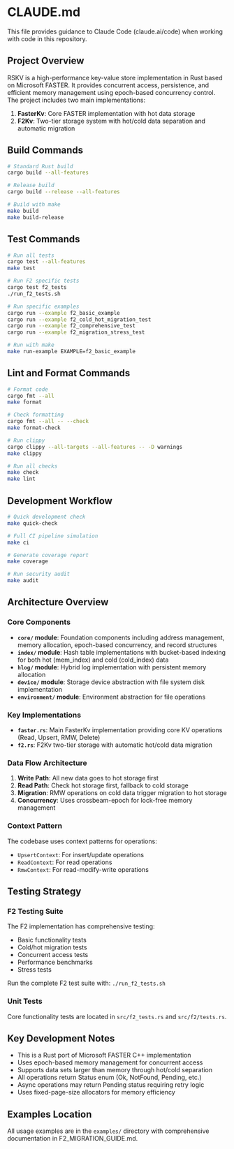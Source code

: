 # CLAUDE.md

This file provides guidance to Claude Code (claude.ai/code) when working with code in this repository.

## Project Overview

RSKV is a high-performance key-value store implementation in Rust based on Microsoft FASTER. It provides concurrent access, persistence, and efficient memory management using epoch-based concurrency control. The project includes two main implementations:

1. **FasterKv**: Core FASTER implementation with hot data storage
2. **F2Kv**: Two-tier storage system with hot/cold data separation and automatic migration

## Build Commands

```bash
# Standard Rust build
cargo build --all-features

# Release build
cargo build --release --all-features

# Build with make
make build
make build-release
```

## Test Commands

```bash
# Run all tests
cargo test --all-features
make test

# Run F2 specific tests
cargo test f2_tests
./run_f2_tests.sh

# Run specific examples
cargo run --example f2_basic_example
cargo run --example f2_cold_hot_migration_test
cargo run --example f2_comprehensive_test
cargo run --example f2_migration_stress_test

# Run with make
make run-example EXAMPLE=f2_basic_example
```

## Lint and Format Commands

```bash
# Format code
cargo fmt --all
make format

# Check formatting
cargo fmt --all -- --check
make format-check

# Run clippy
cargo clippy --all-targets --all-features -- -D warnings
make clippy

# Run all checks
make check
make lint
```

## Development Workflow

```bash
# Quick development check
make quick-check

# Full CI pipeline simulation
make ci

# Generate coverage report
make coverage

# Run security audit
make audit
```

## Architecture Overview

### Core Components

- **`core/` module**: Foundation components including address management, memory allocation, epoch-based concurrency, and record structures
- **`index/` module**: Hash table implementations with bucket-based indexing for both hot (mem_index) and cold (cold_index) data
- **`hlog/` module**: Hybrid log implementation with persistent memory allocation
- **`device/` module**: Storage device abstraction with file system disk implementation
- **`environment/` module**: Environment abstraction for file operations

### Key Implementations

- **`faster.rs`**: Main FasterKv implementation providing core KV operations (Read, Upsert, RMW, Delete)
- **`f2.rs`**: F2Kv two-tier storage with automatic hot/cold data migration

### Data Flow Architecture

1. **Write Path**: All new data goes to hot storage first
2. **Read Path**: Check hot storage first, fallback to cold storage
3. **Migration**: RMW operations on cold data trigger migration to hot storage
4. **Concurrency**: Uses crossbeam-epoch for lock-free memory management

### Context Pattern

The codebase uses context patterns for operations:
- `UpsertContext`: For insert/update operations
- `ReadContext`: For read operations
- `RmwContext`: For read-modify-write operations

## Testing Strategy

### F2 Testing Suite

The F2 implementation has comprehensive testing:
- Basic functionality tests
- Cold/hot migration tests
- Concurrent access tests
- Performance benchmarks
- Stress tests

Run the complete F2 test suite with: `./run_f2_tests.sh`

### Unit Tests

Core functionality tests are located in `src/f2_tests.rs` and `src/f2/tests.rs`.

## Key Development Notes

- This is a Rust port of Microsoft FASTER C++ implementation
- Uses epoch-based memory management for concurrent access
- Supports data sets larger than memory through hot/cold separation
- All operations return Status enum (Ok, NotFound, Pending, etc.)
- Async operations may return Pending status requiring retry logic
- Uses fixed-page-size allocators for memory efficiency

## Examples Location

All usage examples are in the `examples/` directory with comprehensive documentation in F2_MIGRATION_GUIDE.md.